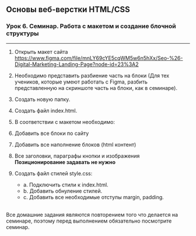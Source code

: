 ## Основы веб-верстки HTML/CSS
### Урок 6. Семинар. Работа с макетом и cоздание блочной структуры
<hr>

1.    Открыть макет сайта https://www.figma.com/file/mnLY69cYE5cqWM5w6n5hXx/Seo-%26-Digital-Marketing-Landing-Page?node-id=23%3A2

2.    Необходимо представить разбиение часть на блоки (Для тех учеников, которые умеют работать с Figma, разбить представленную на скриншоте часть на блоки, как в семинаре).

3.    Создать новую папку.

4.    Создать файл index.html.

5.    В соответствии с макетом необходимо:

6.    Добавить все блоки по сайту

7.    Добавить все наполнение блоков (html контент)

8.    Все заголовки, параграфы кнопки и изображения **Позиционирование задавать не нужно**

9.    Создать файл стилей style.css: 
        * a. Подключить стили к index.html. 
        * b. Добавить обнуление стилей. 
        * c. Добавить все необходимые отступы margin, padding.

<br>Все домашние задания являются повторением того что делается на семинаре, поэтому перед выполнением обязательно посмотрите семинар.

